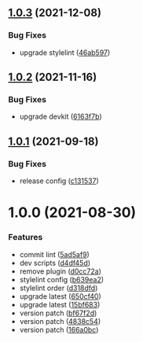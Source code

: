 ## [1.0.3](https://github.com/akijoey/stylelint-config/compare/v1.0.2...v1.0.3) (2021-12-08)


### Bug Fixes

* upgrade stylelint ([46ab597](https://github.com/akijoey/stylelint-config/commit/46ab59746817e882d09d9642f17f6cc5317b2df5))

## [1.0.2](https://github.com/akijoey/stylelint-config/compare/v1.0.1...v1.0.2) (2021-11-16)


### Bug Fixes

* upgrade devkit ([6163f7b](https://github.com/akijoey/stylelint-config/commit/6163f7bb0fcc722e4a0fbe7f193de759b68a6f80))

## [1.0.1](https://github.com/akijoey/stylelint-config/compare/v1.0.0...v1.0.1) (2021-09-18)


### Bug Fixes

* release config ([c131537](https://github.com/akijoey/stylelint-config/commit/c13153795a106dd23011a0308a0d2d107a884661))

# 1.0.0 (2021-08-30)


### Features

* commit lint ([5ad5af9](https://github.com/akijoey/stylelint-config/commit/5ad5af9ebf22c4c46d8fc53ec030d1ee16e62c09))
* dev scripts ([d4df45d](https://github.com/akijoey/stylelint-config/commit/d4df45d2631fb921563f37e1f2b4277624bcb78e))
* remove plugin ([d0cc72a](https://github.com/akijoey/stylelint-config/commit/d0cc72a62b7399aa9e47e1e725ace1a14e85f2ef))
* stylelint config ([b639ea2](https://github.com/akijoey/stylelint-config/commit/b639ea24715f9c4590b511c782522f01d595337c))
* stylelint order ([d318dfd](https://github.com/akijoey/stylelint-config/commit/d318dfdbef6dddd8977b44131912129cddb0af1e))
* upgrade latest ([650cf40](https://github.com/akijoey/stylelint-config/commit/650cf40b462cd50f9da6fbf6c393d06ed3b7bc64))
* upgrade latest ([15bf683](https://github.com/akijoey/stylelint-config/commit/15bf683dee26886bffaddabfe1c6c3828018eea4))
* version patch ([bf67f2d](https://github.com/akijoey/stylelint-config/commit/bf67f2d2e49412b32fe27fc528a310238a64707f))
* version patch ([4838c54](https://github.com/akijoey/stylelint-config/commit/4838c545311f6541a625c223847754806ff8cc38))
* version patch ([166a0bc](https://github.com/akijoey/stylelint-config/commit/166a0bc4561f6673a3a3260c6b7742d161a7f352))
